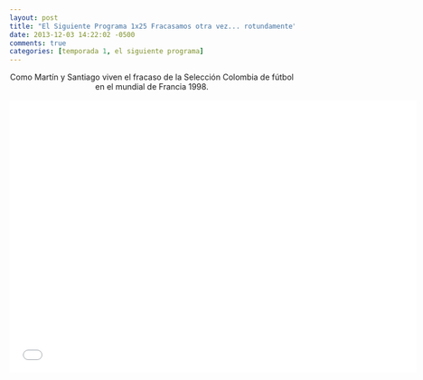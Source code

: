 ```yaml
---
layout: post
title: "El Siguiente Programa 1x25 Fracasamos otra vez... rotundamente"
date: 2013-12-03 14:22:02 -0500
comments: true
categories: [temporada 1, el siguiente programa]
---
```

<div align="center">
Como Martín y Santiago viven el fracaso de la Selección Colombia de fútbol en el mundial de Francia 1998.
<br></br>
<iframe width="720" height="480" src="//www.youtube.com/embed/VLJ-JfKWMZ8" frameborder="0" allowfullscreen></iframe>
</div>
